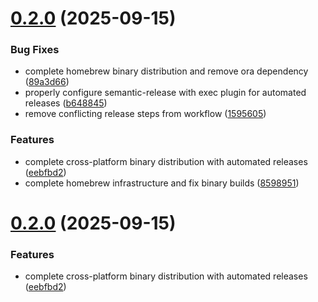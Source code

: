 # [0.2.0](https://github.com/heyhuynhgiabuu/ocsight/compare/v0.1.4...v0.2.0) (2025-09-15)


### Bug Fixes

* complete homebrew binary distribution and remove ora dependency ([89a3d66](https://github.com/heyhuynhgiabuu/ocsight/commit/89a3d665ac2fc0bb339ac8bec99cd6cec536bce3))
* properly configure semantic-release with exec plugin for automated releases ([b648845](https://github.com/heyhuynhgiabuu/ocsight/commit/b648845c7ebe693a1d20c509a4d9d2437c86753e))
* remove conflicting release steps from workflow ([1595605](https://github.com/heyhuynhgiabuu/ocsight/commit/15956054f03bb26fa3594e0b16dd2dcf02d4ade7))


### Features

* complete cross-platform binary distribution with automated releases ([eebfbd2](https://github.com/heyhuynhgiabuu/ocsight/commit/eebfbd208ce878ef3e08d1bd64443ea8d643082e))
* complete homebrew infrastructure and fix binary builds ([8598951](https://github.com/heyhuynhgiabuu/ocsight/commit/8598951a4ead7a8e289713063da35b0c4b32162c))

# [0.2.0](https://github.com/heyhuynhgiabuu/ocsight/compare/v0.1.4...v0.2.0) (2025-09-15)


### Features

* complete cross-platform binary distribution with automated releases ([eebfbd2](https://github.com/heyhuynhgiabuu/ocsight/commit/eebfbd208ce878ef3e08d1bd64443ea8d643082e))
